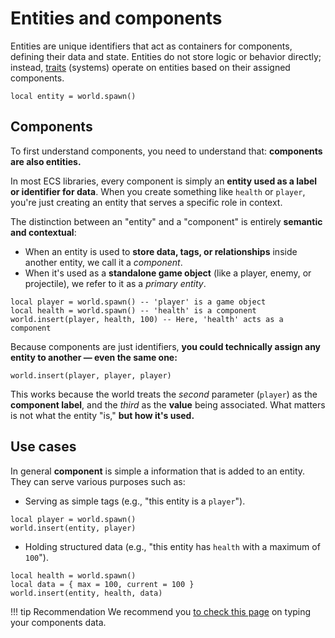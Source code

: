 # Entities and components

Entities are unique identifiers that act as containers for components, defining their data and state.
Entities do not store logic or behavior directly; instead, [traits](Traits.md) (systems) operate on entities based on their assigned components.

```luau
local entity = world.spawn()
```

## Components

To first understand components, you need to understand that: **components are also entities.**

In most ECS libraries, every component is simply an **entity used as a label or identifier for data**.
When you create something like `health` or `player`, you're just creating an entity that serves a specific role in context.

The distinction between an "entity" and a "component" is entirely **semantic and contextual**:

- When an entity is used to **store data, tags, or relationships** inside another entity, we call it a *component*.
- When it's used as a **standalone game object** (like a player, enemy, or projectile), we refer to it as a *primary entity*.

```luau
local player = world.spawn() -- 'player' is a game object
local health = world.spawn() -- 'health' is a component
world.insert(player, health, 100) -- Here, 'health' acts as a component
```

Because components are just identifiers, **you could technically assign any entity to another — even the same one:**
```luau linenums="4"
world.insert(player, player, player)
```

This works because the world treats the *second* parameter (`player`) as the **component label**,
and the *third* as the **value** being associated. What matters is not what the entity "is," **but how it's used.**

## Use cases

In general **component** is simple a information that is added to an entity.
They can serve various purposes such as:

- Serving as simple tags (e.g., "this entity is a `player`").
```luau
local player = world.spawn()
world.insert(entity, player)
```

- Holding structured data (e.g., "this entity has `health` with a maximum of `100`").
```luau
local health = world.spawn()
local data = { max = 100, current = 100 }
world.insert(entity, health, data)
```

!!! tip Recommendation
    We recommend you [to check this page](../Guides/Strict-typing.md) on typing your components data.